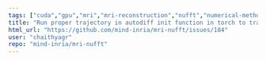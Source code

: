 ```yaml
---
tags: ["cuda","gpu","mri","mri-reconstruction","nufft","numerical-methods","numpy","operators","tensorflow","torch","trajectories"]
title: "Run proper trajectory in autodiff init function in torch to track gradients"
html_url: "https://github.com/mind-inria/mri-nufft/issues/184"
user: "chaithyagr"
repo: "mind-inria/mri-nufft"
---
```


